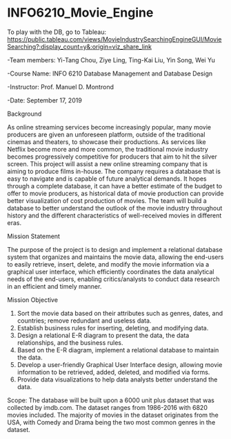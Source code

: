 # INFO6210_Movie_Engine

To play with the DB, go to Tableau: https://public.tableau.com/views/MovieIndustrySearchingEngineGUI/MovieSearching?:display_count=y&:origin=viz_share_link 

-Team members: Yi-Tang Chou, Ziye Ling, Ting-Kai Liu, Yin Song, Wei Yu

-Course Name: INFO 6210 Database Management and Database Design

-Instructor: Prof. Manuel D. Montrond

-Date: September 17, 2019

Background

As online streaming services become increasingly popular, many movie producers are given an unforeseen platform, outside of the traditional cinemas and theaters, to showcase their productions. As services like Netflix become more and more common, the traditional movie industry becomes progressively competitive for producers that aim to hit the silver screen. 
This project will assist a new online streaming company that is aiming to produce films in-house. The company requires a database that is easy to navigate and is capable of future analytical demands. It hopes through a complete database, it can have a better estimate of the budget to offer to movie producers, as historical data of movie production can provide better visualization of cost production of movies. The team will build a database to better understand the outlook of the movie industry throughout history and the different characteristics of well-received movies in different eras. 

Mission Statement

The purpose of the project is to design and implement a relational database system that organizes and maintains the movie data, allowing the end-users to easily retrieve, insert, delete, and modify the movie information via a graphical user interface, which efficiently coordinates the data analytical needs of the end-users, enabling critics/analysts to conduct data research in an efficient and timely manner. 

Mission Objective

1.	Sort the movie data based on their attributes such as genres, dates, and countries; remove redundant and useless data. 
2.	Establish business rules for inserting, deleting, and modifying data. 
3.	Design a relational E-R diagram to present the data, the data relationships, and the business rules. 
4.	Based on the E-R diagram, implement a relational database to maintain the data. 
5.	Develop a user-friendly Graphical User Interface design, allowing movie information to be retrieved, added, deleted, and modified via forms. 
6.	Provide data visualizations to help data analysts better understand the data.

Scope: 
The database will be built upon a 6000 unit plus dataset that was collected by imdb.com. The dataset ranges from 1986-2016 with 6820 movies included. The majority of movies in the dataset originates from the USA, with Comedy and Drama being the two most common genres in the dataset. 
